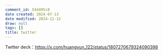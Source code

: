 ```yaml
---
comment_id: 54d495c8
date created: 2024-07-13
date modified: 2024-11-12
draw: null
tags: []
title: twitter
---
```

Twitter deck：https://x.com/huangyun_122/status/1807270679324090398
